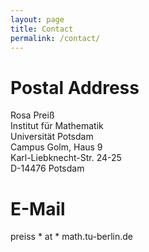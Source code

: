 ```yaml
---
layout: page
title: Contact
permalink: /contact/
---
```


# Postal Address

Rosa Preiß  
Institut für Mathematik  
Universität Potsdam  
Campus Golm, Haus 9  
Karl-Liebknecht-Str. 24-25  
D-14476 Potsdam


# E-Mail

preiss * at * math.tu-berlin.de
